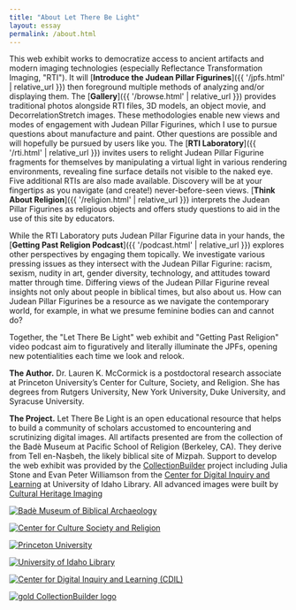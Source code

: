 ```yaml
---
title: "About Let There Be Light"
layout: essay
permalink: /about.html
---
```


This web exhibit works to democratize access to ancient artifacts and modern imaging technologies (especially Reflectance Transformation Imaging, "RTI"). It will [**Introduce the Judean Pillar Figurines**]({{ '/jpfs.html' | relative_url }}) then foreground multiple methods of analyzing and/or displaying them. The [**Gallery**]({{ '/browse.html' | relative_url }}) provides traditional photos alongside RTI files, 3D models, an object movie, and DecorrelationStretch images. These methodologies enable new views and modes of engagement with Judean Pillar Figurines, which I use to pursue questions about manufacture and paint. Other questions are possible and will hopefully be pursued by users like you. The [**RTI Laboratory**]({{ '/rti.html' | relative_url }}) invites users to relight Judean Pillar Figurine fragments for themselves by manipulating a virtual light in various rendering environments, revealing fine surface details not visible to the naked eye. Five additional RTIs are also made available. Discovery will be at your fingertips as you navigate (and create!) never-before-seen views. [**Think About Religion**]({{ '/religion.html' | relative_url }}) interprets the Judean Pillar Figurines as religious objects and offers study questions to aid in the use of this site by educators.

While the RTI Laboratory puts Judean Pillar Figurine data in your hands, the [**Getting Past Religion Podcast**]({{ '/podcast.html' | relative_url }}) explores other perspectives by engaging them topically. We investigate various pressing issues as they intersect with the Judean Pillar Figurine: racism, sexism, nudity in art, gender diversity, technology, and attitudes toward matter through time. Differing views of the Judean Pillar Figurine reveal insights not only about people in biblical times, but also about us. How can Judean Pillar Figurines be a resource as we navigate the contemporary world, for example, in what we presume feminine bodies can and cannot do?

Together, the "Let There Be Light" web exhibit and "Getting Past Religion" video podcast aim to figuratively and literally illuminate the JPFs, opening new potentialities each time we look and relook.

**The Author.** Dr. Lauren K. McCormick is a postdoctoral research associate at Princeton University’s Center for Culture, Society, and Religion. She has degrees from Rutgers University, New York University, Duke University, and Syracuse University. 

**The Project.** Let There Be Light is an open educational resource that helps to build a community of scholars accustomed to encountering and scrutinizing digital images. All artifacts presented are from the collection of the Badè Museum at Pacific School of Religion (Berkeley, CA). They derive from Tell en-Naṣbeh, the likely biblical site of Mizpah. Support to develop the web exhibit was provided by the [CollectionBuilder](https://collectionbuilder.github.io/) project including Julia Stone and Evan Peter Williamson from the [Center for Digital Inquiry and Learning](https://cdil.lib.uidaho.edu/) at University of Idaho Library. All advanced images were built by [Cultural Heritage Imaging](https://culturalheritageimaging.org/) 

<p class="mb-3">
    <a href="https://www.psr.edu/centers/bade-museum/" target="_blank" rel="noopener" title="Badè Museum of Biblical Archaeology">
        <img class="img-fluid about-logos p-2 bg-white rounded" src="{{ '/assets/img/BADE-PSR-Color.webp' | relative_url }}" alt="Badè Museum of Biblical Archaeology" >
    </a>
</p>
<p class="mb-3">
    <a href="https://csr.princeton.edu/" target="_blank" rel="noopener" title="Center for Culture Society and Religion">
        <img class="img-fluid about-logos p-2 bg-white rounded" src="{{ '/assets/img/CSR_Brand_Logo_Color_2 lines_type0.webp' | relative_url }}" alt="Center for Culture Society and Religion" >
    </a>
</p>
<p class="mb-3">
    <a href="https://princeton.edu/" target="_blank" rel="noopener" title="Princeton University">
        <img class="img-fluid about-logos p-2 bg-white rounded" src="{{ '/assets/img/Princeton_University_logo.svg' | relative_url }}" alt="Princeton University" >
    </a>
</p>
<p class="mb-3">
    <a href="https://www.lib.uidaho.edu/" target="_blank" rel="noopener" title="University of Idaho Library">
        <img class="img-fluid about-logos p-2 bg-white rounded" src="https://www.lib.uidaho.edu/media/images/ui_library_horizontal.png" alt="University of Idaho Library" >
    </a>
</p>
<p class="mb-3">
    <a href="https://cdil.lib.uidaho.edu/" target="_blank" rel="noopener" title="Center for Digital Inquiry and Learning">
        <img class="img-fluid about-logos p-2 bg-white rounded" src="https://cdil.lib.uidaho.edu/assets/img/cdil-logo-black.svg" alt="Center for Digital Inquiry and Learning (CDIL)" >
    </a>
</p>
<p class="mb-3">
    <a href="https://collectionbuilder.github.io/" target="_blank" rel="noopener" title="CollectionBuilder">
        <img class="img-fluid about-logos p-2 bg-white rounded" src="{{ '/assets/img/collectionbuilder-logo.png' | relative_url }}" title="Center for Digital Inquiry and Learning" alt="gold CollectionBuilder logo" >
    </a>
</p>
